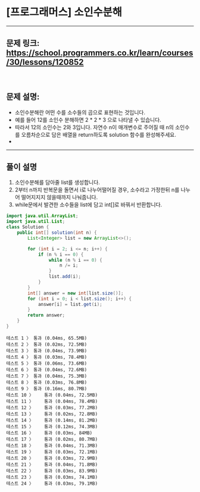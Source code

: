 # [프로그래머스] 소인수분해

---

## 문제 링크: https://school.programmers.co.kr/learn/courses/30/lessons/120852

<br>

## 문제 설명:

- 소인수분해란 어떤 수를 소수들의 곱으로 표현하는 것입니다. 
- 예를 들어 12를 소인수 분해하면 2 * 2 * 3 으로 나타낼 수 있습니다. 
- 따라서 12의 소인수는 2와 3입니다. 자연수 n이 매개변수로 주어질 때 n의 소인수를 오름차순으로 담은 배열을 return하도록 solution 함수를 완성해주세요.
- 
---

## 풀이 설명

1. 소인수분해를 담아줄 list를 생성합니다.
2. 2부터 n까지 반복문을 돌면서 i로 나누어떨어질 경우, 소수라고 가정한뒤 n를 나누어 떨어지지지 않을때까지 나눠줍니다.
3. while문에서 발견한 소수들을 list에 담고 int[]로 바꿔서 반환합니다.


```java
import java.util.ArrayList;
import java.util.List;
class Solution {
    public int[] solution(int n) {
        List<Integer> list = new ArrayList<>();

        for (int i = 2; i <= n; i++) {
            if (n % i == 0) {
                while (n % i == 0) {
                    n /= i;
                }
                list.add(i);
            }
        }
        int[] answer = new int[list.size()];
        for (int i = 0; i < list.size(); i++) {
            answer[i] = list.get(i);
        }
        return answer;
    }
}
```

```text
테스트 1 〉	통과 (0.04ms, 65.5MB)
테스트 2 〉	통과 (0.02ms, 72.5MB)
테스트 3 〉	통과 (0.04ms, 73.9MB)
테스트 4 〉	통과 (0.03ms, 78.4MB)
테스트 5 〉	통과 (0.06ms, 73.6MB)
테스트 6 〉	통과 (0.04ms, 72.6MB)
테스트 7 〉	통과 (0.04ms, 75.3MB)
테스트 8 〉	통과 (0.03ms, 76.8MB)
테스트 9 〉	통과 (0.16ms, 80.7MB)
테스트 10 〉	통과 (0.04ms, 72.5MB)
테스트 11 〉	통과 (0.04ms, 78.4MB)
테스트 12 〉	통과 (0.03ms, 77.2MB)
테스트 13 〉	통과 (0.02ms, 72.8MB)
테스트 14 〉	통과 (0.14ms, 81.2MB)
테스트 15 〉	통과 (0.12ms, 74.3MB)
테스트 16 〉	통과 (0.03ms, 84MB)
테스트 17 〉	통과 (0.02ms, 80.7MB)
테스트 18 〉	통과 (0.04ms, 71.3MB)
테스트 19 〉	통과 (0.03ms, 72.1MB)
테스트 20 〉	통과 (0.03ms, 72.9MB)
테스트 21 〉	통과 (0.04ms, 71.8MB)
테스트 22 〉	통과 (0.03ms, 83.9MB)
테스트 23 〉	통과 (0.03ms, 74.1MB)
테스트 24 〉	통과 (0.03ms, 79.1MB)
```